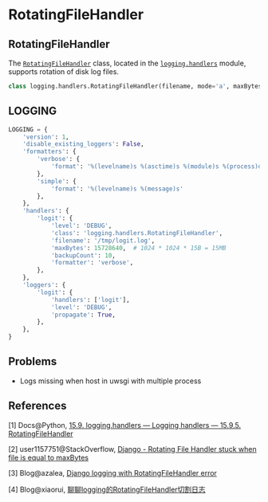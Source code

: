 # RotatingFileHandler

## RotatingFileHandler

The [`RotatingFileHandler`](https://docs.python.org/2/library/logging.handlers.html#logging.handlers.RotatingFileHandler) class, located in the [`logging.handlers`](https://docs.python.org/2/library/logging.handlers.html#module-logging.handlers) module, supports rotation of disk log files.

```python
class logging.handlers.RotatingFileHandler(filename, mode='a', maxBytes=0, backupCount=0, encoding=None, delay=0)
```

## LOGGING

```python
LOGGING = {
    'version': 1,
    'disable_existing_loggers': False,
    'formatters': {
        'verbose': {
            'format': '%(levelname)s %(asctime)s %(module)s %(process)d %(thread)d %(message)s'
        },
        'simple': {
            'format': '%(levelname)s %(message)s'
        },
    },
    'handlers': {
        'logit': {
            'level': 'DEBUG',
            'class': 'logging.handlers.RotatingFileHandler',
            'filename': '/tmp/logit.log',
            'maxBytes': 15728640,  # 1024 * 1024 * 15B = 15MB
            'backupCount': 10,
            'formatter': 'verbose',
        },
    },
    'loggers': {
        'logit': {
            'handlers': ['logit'],
            'level': 'DEBUG',
            'propagate': True,
        },
    },
}
```

## Problems

* Logs missing when host in uwsgi with multiple process

## References

[1] Docs@Python, [15.9. logging.handlers — Logging handlers — 15.9.5. RotatingFileHandler](https://docs.python.org/2/library/logging.handlers.html#rotatingfilehandler)

[2] user1157751@StackOverflow, [Django - Rotating File Handler stuck when file is equal to maxBytes](http://stackoverflow.com/questions/26682413/django-rotating-file-handler-stuck-when-file-is-equal-to-maxbytes)

[3] Blog@azalea, [Django logging with RotatingFileHandler error](http://azaleasays.com/2014/05/01/django-logging-with-rotatingfilehandler-error)

[4] Blog@xiaorui, [聊聊logging的RotatingFileHandler切割日志](http://xiaorui.cc/2016/04/01/%E8%81%8A%E8%81%8Alogging%E7%9A%84rotatingfilehandler%E5%88%87%E5%89%B2%E6%97%A5%E5%BF%97/)